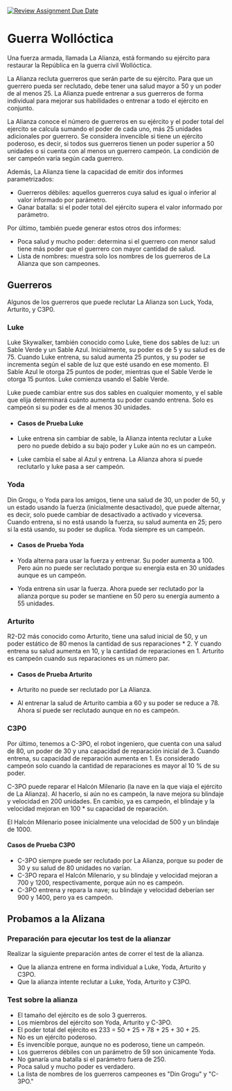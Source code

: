 [![Review Assignment Due Date](https://classroom.github.com/assets/deadline-readme-button-22041afd0340ce965d47ae6ef1cefeee28c7c493a6346c4f15d667ab976d596c.svg)](https://classroom.github.com/a/Aon-IwJn)
# Guerra Wollóctica

Una fuerza armada, llamada La Alianza, está formando su ejército para restaurar la República en la guerra civil Wollóctica.

La Alianza recluta guerreros que serán parte de su ejército. Para que un guerrero pueda ser reclutado, debe tener una salud mayor a 50 y un poder de al menos 25. La Alianza puede entrenar a sus guerreros de forma individual para mejorar sus habilidades o entrenar a todo el ejército en conjunto.

La Alianza conoce el número de guerreros en su ejército y el poder total del ejercito se calcula sumando el poder de cada uno, más 25 unidades adicionales por guerrero. Se considera invencible si tiene un ejército poderoso, es decir, si todos sus guerreros tienen un poder superior a 50 unidades o si cuenta con al menos un guerrero campeón. La condición de ser campeón varia según cada guerrero.

Además, La Alianza tiene la capacidad de emitir dos informes parametrizados:
- Guerreros débiles: aquellos guerreros cuya salud es igual o inferior al valor informado por parámetro.
- Ganar batalla: si el poder total del ejército supera el valor informado por parámetro.

Por último, también puede generar estos otros dos informes:
- Poca salud y mucho poder: determina si el guerrero con menor salud tiene más poder que el guerrero con mayor cantidad de salud.
- Lista de nombres: muestra solo los nombres de los guerreros de La Alianza que son campeones.

## Guerreros

Algunos de los guerreros que puede reclutar La Alianza son Luck, Yoda, Arturito, y C3P0.

### Luke

Luke Skywalker, también conocido como Luke, tiene dos sables de luz: un Sable Verde y un Sable Azul. Inicialmente, su poder es de 5 y su salud es de 75. Cuando Luke entrena, su salud aumenta 25 puntos, y su poder se incrementa según el sable de luz que esté usando en ese momento. El Sable Azul le otorga 25 puntos de poder, mientras que el Sable Verde le otorga 15 puntos. Luke comienza usando el Sable Verde.

Luke puede cambiar entre sus dos sables en cualquier momento, y el sable que elija determinará cuánto aumenta su poder cuando entrena. Solo es campeón si su poder es de al menos 30 unidades.

- #### Casos de Prueba Luke

- Luke entrena sin cambiar de sable, la Alianza intenta reclutar a Luke pero no puede debido a su bajo poder y Luke aún no es un campeón.
- Luke cambia el sabe al Azul y entrena. La Alianza ahora sí puede reclutarlo y luke pasa a ser campeón.

### Yoda
Din Grogu, o Yoda para los amigos, tiene una salud de 30, un poder de 50, y un estado usando la fuerza (inicialmente desactivado), que puede alternar, es decir, solo puede cambiar de desactivado a activado y viceversa. Cuando entrena, si no está usando la fuerza, su salud aumenta en 25; pero si la está usando, su poder se duplica. Yoda siempre es un campeón.

- #### Casos de Prueba Yoda

- Yoda alterna para usar la fuerza y entrenar. Su poder aumenta a 100. Pero aún no puede ser reclutado porque su energia esta en 30 unidades aunque es un campeón. 
- Yoda entrena sin usar la fuerza. Ahora puede ser reclutado por la alianza porque su poder se mantiene en 50 pero su energía aumento a 55 unidades.

### Arturito 

R2-D2 más conocido como Arturito, tiene una salud inicial de 50, y un poder estático de 80 menos la cantidad de sus reparaciones * 2. Y cuando entrena su salud aumenta en 10, y la cantidad de reparaciones en 1. Arturito es campeón cuando sus reparaciones es un número par.

- #### Casos de Prueba Arturito

- Arturito no puede ser reclutado por La Alianza.
- Al entrenar la salud de Arturito cambia a 60 y su poder se reduce a 78. Ahora sí puede ser reclutado aunque en no es campeón.

### C3P0

Por último, tenemos a C-3PO, el robot ingeniero, que cuenta con una salud de 80, un poder de 30 y una capacidad de reparación inicial de 3. Cuando entrena, su capacidad de reparación aumenta en 1. Es considerado campeón solo cuando la cantidad de reparaciones es mayor al 10 % de su poder.

C-3PO puede reparar el Halcón Milenario (la nave en la que viaja el ejército de La Alianza). Al hacerlo, si aún no es campeón, la nave mejora su blindaje y velocidad en 200 unidades. En cambio, ya es campeón, el blindaje y la velocidad mejoran en 100 * su capacidad de reparación.

El Halcón Milenario posee inicialmente una velocidad de 500 y un blindaje de 1000.

#### Casos de Prueba C3P0
- C-3PO siempre puede ser reclutado por La Alianza, porque su poder de 30 y su salud de 80 unidades no varían.
- C-3PO repara el Halcón Milenario, y su blindaje y velocidad mejoran a 700 y 1200, respectivamente, porque aún no es campeón.
- C-3PO entrena y repara la nave; su blindaje y velocidad deberían ser 900 y 1400, pero ya es campeón.

## Probamos a la Alizana

### Preparación para ejecutar los test de la alianzar
Realizar la siguiente preparación antes de correr el test de la alianza.
- Que la alianza entrene en forma individual a Luke, Yoda, Arturito y C3PO.
- Que la alianza intente reclutar a Luke, Yoda, Arturito y C3PO.

### Test sobre la alianza
- El tamaño del ejército es de solo 3 guerreros.
- Los miembros del ejército son Yoda, Arturito y C-3PO.
- El poder total del ejército es 233 = 50 + 25 + 78 + 25 + 30 + 25.
- No es un ejército poderoso.
- Es invencible porque, aunque no es poderoso, tiene un campeón.
- Los guerreros débiles con un parámetro de 59 son únicamente Yoda.
- No ganaría una batalla si el parámetro fuera de 250.
- Poca salud y mucho poder es verdadero.
- La lista de nombres de los guerreros campeones es "Din Grogu" y "C-3PO."

